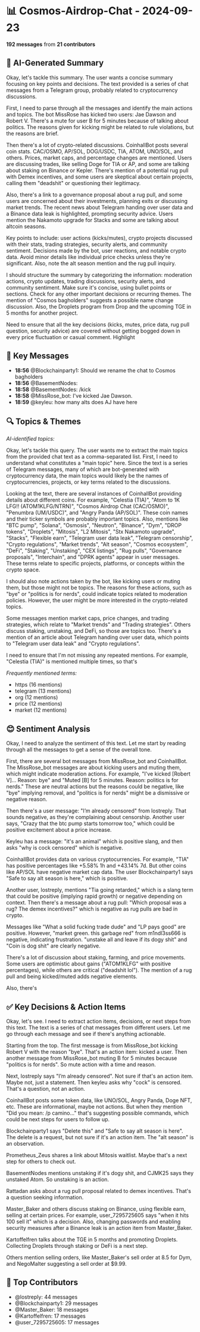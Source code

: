# 📊 Cosmos-Airdrop-Chat - 2024-09-23
**192 messages** from **21 contributors**

## 📝 AI-Generated Summary
<think>
Okay, let's tackle this summary. The user wants a concise summary focusing on key points and decisions. The text provided is a series of chat messages from a Telegram group, probably related to cryptocurrency discussions.

First, I need to parse through all the messages and identify the main actions and topics. The bot MissRose has kicked two users: Jae Dawson and Robert V. There's a mute for user B for 5 minutes because of talking about politics. The reasons given for kicking might be related to rule violations, but the reasons are brief.

Then there's a lot of crypto-related discussions. CoinhallBot posts several coin stats. CAC/OSMO, AP/SOL, DOG/USDC, TIA, ATOM, UNO/SOL, and others. Prices, market caps, and percentage changes are mentioned. Users are discussing trades, like selling Doge for TIA or AP, and some are talking about staking on Binance or Kepler. There's mention of a potential rug pull with Demex incentives, and some users are skeptical about certain projects, calling them "deadshit" or questioning their legitimacy.

Also, there's a link to a governance proposal about a rug pull, and some users are concerned about their investments, planning exits or discussing market trends. The recent news about Telegram handing over user data and a Binance data leak is highlighted, prompting security advice. Users mention the Nakamoto upgrade for Stacks and some are talking about altcoin seasons.

Key points to include: user actions (kicks/mutes), crypto projects discussed with their stats, trading strategies, security alerts, and community sentiment. Decisions made by the bot, user reactions, and notable crypto data. Avoid minor details like individual price checks unless they're significant. Also, note the alt season mention and the rug pull inquiry.

I should structure the summary by categorizing the information: moderation actions, crypto updates, trading discussions, security alerts, and community sentiment. Make sure it's concise, using bullet points or sections. Check for any other important decisions or recurring themes. The mention of "Cosmos bagholders" suggests a possible name change discussion. Also, the Droplets program from Drop and the upcoming TGE in 5 months for another project.

Need to ensure that all the key decisions (kicks, mutes, price data, rug pull question, security advice) are covered without getting bogged down in every price fluctuation or casual comment. Highlight

## 💬 Key Messages
- **18:56** @Blockchainparty1: Should we rename the chat to Cosmos bagholders
- **18:56** @BasementNodes: 
- **18:58** @BasementNodes: /kick
- **18:58** @MissRose_bot: I've kicked Jae Dawson.
- **18:59** @keyleu: how many alts does AJ have here

## 🔍 Topics & Themes
*AI-identified topics:*
> <think>
Okay, let's tackle this query. The user wants me to extract the main topics from the provided chat text as a comma-separated list. First, I need to understand what constitutes a "main topic" here. Since the text is a series of Telegram messages, many of which are bot-generated with cryptocurrency data, the main topics would likely be the names of cryptocurrencies, projects, or key terms related to the discussions.

Looking at the text, there are several instances of CoinhallBot providing details about different coins. For example, "Celestia (TIA)", "Atom to 1K LFG!! (ATOM1KLFG/NTRN)", "Cosmos Airdrop Chat (CAC/OSMO)", "Penumbra (UM/USDC)", and "Angry Panda (AP/SOL)". These coin names and their ticker symbols are probably important topics. Also, mentions like "BTC pump", "Solana", "Osmosis", "Neutron", "Binance", "Dym", "DROP tokens", "Droplets", "Mitosis", "L2 Mitosis", "Stx Nakamoto upgrade", "Stacks", "Flexible earn", "Telegram user data leak", "Telegram censorship", "Crypto regulations", "Market trends", "Alt season", "Cosmos ecosystem", "DeFi", "Staking", "Unstaking", "CEX listings", "Rug pulls", "Governance proposals", "Interchain", and "DPRK agents" appear in user messages. These terms relate to specific projects, platforms, or concepts within the crypto space.

I should also note actions taken by the bot, like kicking users or muting them, but those might not be topics. The reasons for these actions, such as "bye" or "politics is for nerds", could indicate topics related to moderation policies. However, the user might be more interested in the crypto-related topics. 

Some messages mention market caps, price changes, and trading strategies, which relate to "Market trends" and "Trading strategies". Others discuss staking, unstaking, and DeFi, so those are topics too. There's a mention of an article about Telegram handing over user data, which points to "Telegram user data leak" and "Crypto regulations". 

I need to ensure that I'm not missing any repeated mentions. For example, "Celestia (TIA)" is mentioned multiple times, so that's

*Frequently mentioned terms:*
- https (16 mentions)
- telegram (13 mentions)
- org (12 mentions)
- price (12 mentions)
- market (12 mentions)

## 😊 Sentiment Analysis
<think>
Okay, I need to analyze the sentiment of this text. Let me start by reading through all the messages to get a sense of the overall tone. 

First, there are several bot messages from MissRose_bot and CoinhallBot. The MissRose_bot messages are about kicking users and muting them, which might indicate moderation actions. For example, "I've kicked [Robert V]... Reason: bye" and "Muted [B] for 5 minutes. Reason: politics is for nerds." These are neutral actions but the reasons could be negative, like "bye" implying removal, and "politics is for nerds" might be a dismissive or negative reason.

Then there's a user message: "I’m already censored" from lostreply. That sounds negative, as they're complaining about censorship. Another user says, "Crazy that the btc pump starts tomorrow too," which could be positive excitement about a price increase. 

Keyleu has a message: "it's an animal" which is positive slang, and then asks "why is cock censored" which is negative. 

CoinhallBot provides data on various cryptocurrencies. For example, "TIA" has positive percentages like +5.58% 1h and +43.14% 7d. But other coins like AP/SOL have negative market cap data. The user Blockchainparty1 says "Safe to say alt season is here," which is positive. 

Another user, lostreply, mentions "Tia going retarded," which is a slang term that could be positive (implying rapid growth) or negative depending on context. Then there's a message about a rug pull: "Which proposal was a rug? The demex incentives?" which is negative as rug pulls are bad in crypto.

Messages like "What a solid fucking trade dude" and "LP pays good" are positive. However, "market green. this garbage red" from m1ndl3ss666 is negative, indicating frustration. "unstake all and leave if its dogy shit" and "Coin is dog shit" are clearly negative.

There's a lot of discussion about staking, farming, and price movements. Some users are optimistic about gains ("ATOM1KLFG" with positive percentages), while others are critical ("deadshit lol"). The mention of a rug pull and being kicked/muted adds negative elements. 

Also, there's

## ✅ Key Decisions & Action Items
<think>
Okay, let's see. I need to extract action items, decisions, or next steps from this text. The text is a series of chat messages from different users. Let me go through each message and see if there's anything actionable.

Starting from the top. The first message is from MissRose_bot kicking Robert V with the reason "bye". That's an action item: kicked a user. Then another message from MissRose_bot muting B for 5 minutes because "politics is for nerds". So mute action with a time and reason. 

Next, lostreply says "I’m already censored". Not sure if that's an action item. Maybe not, just a statement. Then keyleu asks why "cock" is censored. That's a question, not an action. 

CoinhallBot posts some token data, like UNO/SOL, Angry Panda, Doge NFT, etc. These are informational, maybe not actions. But when they mention "Did you mean: /p camino..." that's suggesting possible commands, which could be next steps for users to follow up.

Blockchainparty1 says "Delete this" and "Safe to say alt season is here". The delete is a request, but not sure if it's an action item. The "alt season" is an observation. 

Prometheus_Zeus shares a link about Mitosis waitlist. Maybe that's a next step for others to check out. 

BasementNodes mentions unstaking if it's dogy shit, and CJMK25 says they unstaked Atom. So unstaking is an action. 

Rattadan asks about a rug pull proposal related to demex incentives. That's a question seeking information. 

Master_Baker and others discuss staking on Binance, using flexible earn, selling at certain prices. For example, user_7295725605 says "when it hits 100 sell it" which is a decision. Also, changing passwords and enabling security measures after a Binance leak is an action item from Master_Baker.

Kartoffelfren talks about the TGE in 5 months and promoting Droplets. Collecting Droplets through staking or DeFi is a next step. 

Others mention selling orders, like Master_Baker's sell order at 8.5 for Dym, and NegoMalter suggesting a sell order at $9.99.

## 👥 Top Contributors
- @lostreply: 44 messages
- @Blockchainparty1: 29 messages
- @Master_Baker: 18 messages
- @Kartoffelfren: 17 messages
- @user_7295725605: 17 messages
